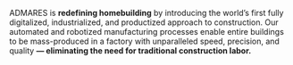 ADMARES is **redefining homebuilding** by introducing the world’s first fully digitalized, industrialized, and productized approach to construction. Our automated and robotized manufacturing processes enable entire buildings to be mass-produced in a factory with unparalleled speed, precision, and quality **— eliminating the need for traditional construction labor.**